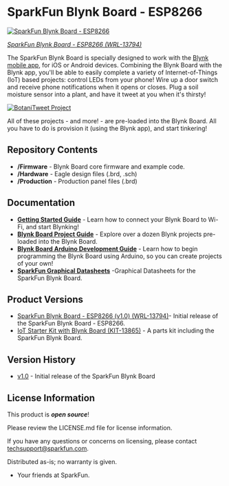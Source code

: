 SparkFun Blynk Board - ESP8266
========================================

[![SparkFun Blynk Board - ESP8266](https://cdn.sparkfun.com//assets/parts/1/1/3/6/4/13794-07.jpg)](https://www.sparkfun.com/products/13794)

[*SparkFun Blynk Board - ESP8266 (WRL-13794)*](https://www.sparkfun.com/products/13794)

The SparkFun Blynk Board is specially designed to work with the [Blynk mobile app](http://blynk.cc), for iOS or Android devices. Combining the Blynk Board with the Blynk app, you'll be able to easily complete a variety of Internet-of-Things (IoT) based projects: control LEDs from your phone! Wire up a door switch and receive phone notifications when it opens or closes. Plug a soil moisture sensor into a plant, and have it tweet at you when it's thirsty!

[![BotaniTweet Project](https://cdn.sparkfun.com/r/600-600/assets/learn_tutorials/4/9/0/12-01-project.jpg)](https://learn.sparkfun.com/tutorials/blynk-board-project-guide/)

All of these projects - and more! - are pre-loaded into the Blynk Board. All you have to do is provision it (using the Blynk app), and start tinkering!

Repository Contents
-------------------

* **/Firmware** - Blynk Board core firmware and example code.
* **/Hardware** - Eagle design files (.brd, .sch)
* **/Production** - Production panel files (.brd)

Documentation
--------------
* **[Getting Started Guide](https://learn.sparkfun.com/tutorials/getting-started-with-the-sparkfun-blynk-board)** - Learn how to connect your Blynk Board to Wi-Fi, and start Blynking!
* **[Blynk Board Project Guide](https://learn.sparkfun.com/tutorials/blynk-board-project-guide/introduction)** - Explore over a dozen Blynk projects pre-loaded into the Blynk Board.
* **[Blynk Board Arduino Development Guide](https://learn.sparkfun.com/tutorials/blynk-board-arduino-development-guide)** - Learn how to begin programming the Blynk Board using Arduino, so you can create projects of your own!
* **[SparkFun Graphical Datasheets](https://github.com/sparkfun/Graphical_Datasheets/tree/master/Datasheets/ESP8266/BlynkBoard)** -Graphical Datasheets for the SparkFun Blynk Board.

Product Versions
----------------
* [SparkFun Blynk Board - ESP8266 (v1.0) (WRL-13794)](https://www.sparkfun.com/products/13794)- Initial release of the SparkFun Blynk Board - ESP8266.
* [IoT Starter Kit with Blynk Board (KIT-13865)](https://www.sparkfun.com/products/13865) - A parts kit including the SparkFun Blynk Board.

Version History
---------------
* [v1.0](https://github.com/sparkfun/Blynk_Board_ESP8266/releases/tag/v1.0) - Initial release of the SparkFun Blynk Board

License Information
-------------------

This product is _**open source**_! 

Please review the LICENSE.md file for license information. 

If you have any questions or concerns on licensing, please contact techsupport@sparkfun.com.

Distributed as-is; no warranty is given.

- Your friends at SparkFun.

_<COLLABORATION CREDIT>_
